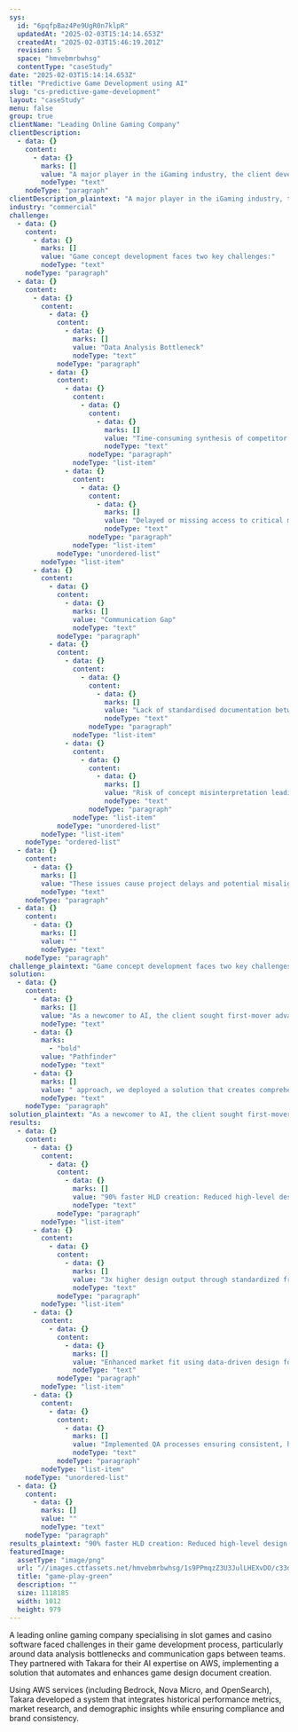 ```yaml
---
sys:
  id: "6pqfpBaz4Pe9UgR0n7klpR"
  updatedAt: "2025-02-03T15:14:14.653Z"
  createdAt: "2025-02-03T15:46:19.201Z"
  revision: 5
  space: "hmvebmrbwhsg"
  contentType: "caseStudy"
date: "2025-02-03T15:14:14.653Z"
title: "Predictive Game Development using AI"
slug: "cs-predictive-game-development"
layout: "caseStudy"
menu: false
group: true
clientName: "Leading Online Gaming Company"
clientDescription:
  - data: {}
    content:
      - data: {}
        marks: []
        value: "A major player in the iGaming industry, the client develops online slot games and casino software with a focus on the European market. They've built their reputation through high-quality graphics, animations, and mobile-optimized gaming content. With multiple jurisdictional licenses and a portfolio of popular titles, they prioritise both entertainment value and technical reliability in their game development."
        nodeType: "text"
    nodeType: "paragraph"
clientDescription_plaintext: "A major player in the iGaming industry, the client develops online slot games and casino software with a focus on the European market. They've built their reputation through high-quality graphics, animations, and mobile-optimized gaming content. With multiple jurisdictional licenses and a portfolio of popular titles, they prioritise both entertainment value and technical reliability in their game development."
industry: "commercial"
challenge:
  - data: {}
    content:
      - data: {}
        marks: []
        value: "Game concept development faces two key challenges:"
        nodeType: "text"
    nodeType: "paragraph"
  - data: {}
    content:
      - data: {}
        content:
          - data: {}
            content:
              - data: {}
                marks: []
                value: "Data Analysis Bottleneck"
                nodeType: "text"
            nodeType: "paragraph"
          - data: {}
            content:
              - data: {}
                content:
                  - data: {}
                    content:
                      - data: {}
                        marks: []
                        value: "Time-consuming synthesis of competitor data, market trends, and player preferences"
                        nodeType: "text"
                    nodeType: "paragraph"
                nodeType: "list-item"
              - data: {}
                content:
                  - data: {}
                    content:
                      - data: {}
                        marks: []
                        value: "Delayed or missing access to critical market insights"
                        nodeType: "text"
                    nodeType: "paragraph"
                nodeType: "list-item"
            nodeType: "unordered-list"
        nodeType: "list-item"
      - data: {}
        content:
          - data: {}
            content:
              - data: {}
                marks: []
                value: "Communication Gap"
                nodeType: "text"
            nodeType: "paragraph"
          - data: {}
            content:
              - data: {}
                content:
                  - data: {}
                    content:
                      - data: {}
                        marks: []
                        value: "Lack of standardised documentation between retention and design teams"
                        nodeType: "text"
                    nodeType: "paragraph"
                nodeType: "list-item"
              - data: {}
                content:
                  - data: {}
                    content:
                      - data: {}
                        marks: []
                        value: "Risk of concept misinterpretation leading to development deviations"
                        nodeType: "text"
                    nodeType: "paragraph"
                nodeType: "list-item"
            nodeType: "unordered-list"
        nodeType: "list-item"
    nodeType: "ordered-list"
  - data: {}
    content:
      - data: {}
        marks: []
        value: "These issues cause project delays and potential misalignment between initial concept and final game."
        nodeType: "text"
    nodeType: "paragraph"
  - data: {}
    content:
      - data: {}
        marks: []
        value: ""
        nodeType: "text"
    nodeType: "paragraph"
challenge_plaintext: "Game concept development faces two key challenges: Data Analysis Bottleneck Time-consuming synthesis of competitor data, market trends, and player preferences Delayed or missing access to critical market insights Communication Gap Lack of standardised documentation between retention and design teams Risk of concept misinterpretation leading to development deviations These issues cause project delays and potential misalignment between initial concept and final game. "
solution:
  - data: {}
    content:
      - data: {}
        marks: []
        value: "As a newcomer to AI, the client sought first-mover advantage and selected Takara for our singular focus on AI deployed on AWS. Following a successful POC implementation using Takara's "
        nodeType: "text"
      - data: {}
        marks:
          - "bold"
        value: "Pathfinder"
        nodeType: "text"
      - data: {}
        marks: []
        value: " approach, we deployed a solution that creates comprehensive game design documents by combining internal data, market research, and existing high-level designs. Our process integrates historical performance metrics, demographic insights, and competitive analysis while ensuring brand consistency and regulatory compliance. The technical implementation leverages AWS Nova and Bedrock AI models, with agent-based architecture, security guardrails, and OpenSearch for embedding storage."
        nodeType: "text"
    nodeType: "paragraph"
solution_plaintext: "As a newcomer to AI, the client sought first-mover advantage and selected Takara for our singular focus on AI deployed on AWS. Following a successful POC implementation using Takara's Pathfinder approach, we deployed a solution that creates comprehensive game design documents by combining internal data, market research, and existing high-level designs. Our process integrates historical performance metrics, demographic insights, and competitive analysis while ensuring brand consistency and regulatory compliance. The technical implementation leverages AWS Nova and Bedrock AI models, with agent-based architecture, security guardrails, and OpenSearch for embedding storage."
results:
  - data: {}
    content:
      - data: {}
        content:
          - data: {}
            content:
              - data: {}
                marks: []
                value: "90% faster HLD creation: Reduced high-level design time from days to minutes while maintaining creative quality"
                nodeType: "text"
            nodeType: "paragraph"
        nodeType: "list-item"
      - data: {}
        content:
          - data: {}
            content:
              - data: {}
                marks: []
                value: "3x higher design output through standardized frameworks, without additional headcount"
                nodeType: "text"
            nodeType: "paragraph"
        nodeType: "list-item"
      - data: {}
        content:
          - data: {}
            content:
              - data: {}
                marks: []
                value: "Enhanced market fit using data-driven design for demographic and regional preferences"
                nodeType: "text"
            nodeType: "paragraph"
        nodeType: "list-item"
      - data: {}
        content:
          - data: {}
            content:
              - data: {}
                marks: []
                value: "Implemented QA processes ensuring consistent, high-quality documentation across projects"
                nodeType: "text"
            nodeType: "paragraph"
        nodeType: "list-item"
    nodeType: "unordered-list"
  - data: {}
    content:
      - data: {}
        marks: []
        value: ""
        nodeType: "text"
    nodeType: "paragraph"
results_plaintext: "90% faster HLD creation: Reduced high-level design time from days to minutes while maintaining creative quality 3x higher design output through standardized frameworks, without additional headcount Enhanced market fit using data-driven design for demographic and regional preferences Implemented QA processes ensuring consistent, high-quality documentation across projects "
featuredImage:
  assetType: "image/png"
  url: "//images.ctfassets.net/hmvebmrbwhsg/1s9PPmqzZ3U3JulLHEXvDO/c33d5ce0324379934bfe1933c5a1d310/the-green-knight-featured-image.png"
  title: "game-play-green"
  description: ""
  size: 1118185
  width: 1012
  height: 979
---
```


A leading online gaming company specialising in slot games and casino software faced challenges in their game development process, particularly around data analysis bottlenecks and communication gaps between teams. They partnered with Takara for their AI expertise on AWS, implementing a solution that automates and enhances game design document creation.

Using AWS services (including Bedrock, Nova Micro, and OpenSearch), Takara developed a system that integrates historical performance metrics, market research, and demographic insights while ensuring compliance and brand consistency.

